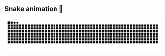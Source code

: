 ## Snake animation 🐍
<picture>
  <source media="(prefers-color-scheme: dark)" srcset="https://raw.githubusercontent.com/PublicBoy01/PublicBoy01/output/github-contribution-grid-snake-dark.svg">
  <source media="(prefers-color-scheme: light)" srcset="https://raw.githubusercontent.com/PublicBoy01/PublicBoy01/output/github-contribution-grid-snake.svg">
  <img alt="github contribution grid snake animation" src="https://raw.githubusercontent.com/PublicBoy01/PublicBoy01/output/github-contribution-grid-snake.svg">
</picture>




